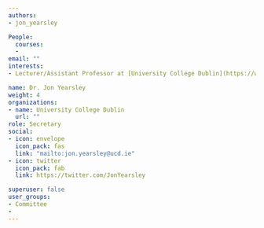```yaml
---
authors:
- jon_yearsley

People: 
  courses:
  - 
email: ""
interests: 
- Lecturer/Assistant Professor at [University College Dublin](https://www.ucd.ie/ecomodel/)

name: Dr. Jon Yearsley
weight: 4
organizations:
- name: University College Dublin
  url: ""
role: Secretary
social:
- icon: envelope
  icon_pack: fas
  link: "mailto:jon.yearsley@ucd.ie"
- icon: twitter
  icon_pack: fab
  link: https://twitter.com/JonYearsley

superuser: false
user_groups:
- Committee
- 
---
```




